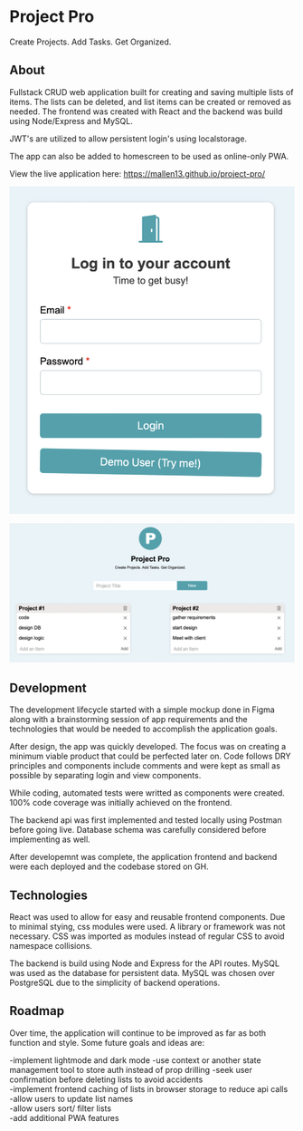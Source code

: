 # Project Pro
Create Projects. Add Tasks. Get Organized.  

## About
   Fullstack CRUD web application built for creating and saving multiple lists of items. The lists can be deleted, and list items can be created or removed as needed. The frontend was created with React and the backend was build using Node/Express and MySQL.

   JWT's are utilized to allow persistent login's using localstorage.

   The app can also be added to homescreen to be used as online-only PWA.

   View the live application here: https://mallen13.github.io/project-pro/

![login-page](https://github.com/mallen13/project-pro/blob/master/project-pro-login.PNG)

![home-page](https://github.com/mallen13/project-pro/blob/master/project-pro-home.PNG)

## Development
   The development lifecycle started with a simple mockup done in Figma along with a brainstorming session of app requirements and the technologies that would be needed to accomplish the application goals. 

   After design, the app was quickly developed. The focus was on creating a minimum viable product that could be perfected later on. Code follows DRY principles and components include comments and were kept as small as possible by separating login and view components.

   While coding, automated tests were writted as components were created. 100% code coverage was initially achieved on the frontend. 

   The backend api was first implemented and tested locally using Postman before going live. Database schema was carefully considered before implementing as well. 

   After developemnt was complete, the application frontend and backend were each deployed and the codebase stored on GH.

## Technologies
   React was used to allow for easy and reusable frontend components. Due to minimal stying, css modules were used. A library or framework was not necessary. CSS was imported as modules instead of regular CSS to avoid namespace collisions. 

   The backend is build using Node and Express for the API routes. MySQL was used as the database for persistent data. MySQL was chosen over PostgreSQL due to the simplicity of backend operations.

## Roadmap
   Over time, the application will continue to be improved as far as both function and style. Some future goals and ideas are:
   
   -implement lightmode and dark mode
   -use context or another state management tool to store auth instead of prop drilling
   -seek user confirmation before deleting lists to avoid accidents  
   -implement frontend caching of lists in browser storage to reduce api calls  
   -allow users to update list names  
   -allow users sort/ filter lists  
   -add additional PWA features
